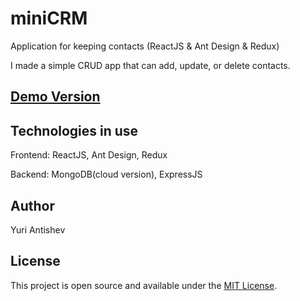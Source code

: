 # miniCRM
Application for keeping contacts (ReactJS &amp; Ant Design &amp; Redux)

I made a simple CRUD app that can add, update, or delete contacts.

## [Demo Version](https://antishev-minicrm-app.herokuapp.com)

## Technologies in use

Frontend: ReactJS, Ant Design, Redux

Backend: MongoDB(cloud version), ExpressJS

## Author

Yuri Antishev

## License

This project is open source and available under the [MIT License](LICENSE).
